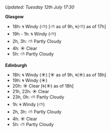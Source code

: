 *Updated: Tuesday 12th July 17:30*

**Glasgow**

* 18h: :cyclone: Windy (:partly_sunny:) [:partly_sunny: as of 9h, :cyclone:(:partly_sunny:) as of 17h]
* 19h - 1h: :cyclone: Windy (:partly_sunny:)
* 2h, 3h: :partly_sunny: Partly Cloudy
* 4h: :sunny: Clear
* 5h: :partly_sunny: Partly Cloudy

**Edinburgh**

* 18h: :cyclone: Windy (:sunny:) [:sunny: as of 9h, :cyclone:(:sunny:) as of 18h]
* 19h: :cyclone: Windy (:sunny:)
* 20h: :sunny: Clear [:cyclone:(:sunny:) as of 18h]
* 21h, 22h: :sunny: Clear
* 23h, 0h: :partly_sunny: Partly Cloudy
* 1h: :cyclone: Windy (:partly_sunny:)
* 2h, 3h: :partly_sunny: Partly Cloudy
* 4h: :sunny: Clear
* 5h: :partly_sunny: Partly Cloudy
